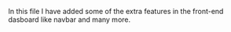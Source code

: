 In this file I have added some of the extra features in the front-end dasboard like navbar and many more.
